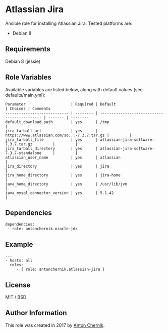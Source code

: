 Atlassian Jira
=========

Ansible role for installing Atlassian Jira. Tested platforms are:
* Debian 8

Requirements
------------

Debian 8 (jessie)

Role Variables
--------------

Available variables are listed below, along with default values (see defaults/main.yml):


    Parameter                    | Required | Default                                      | Choices | Comments
    ---------------------------- | -------- | -------------------------------------------- | ------- | --------
    default_download_path        | yes      | /tmp                                         |         |
    jira_tarball_url             | yes      | https://www.atlassian.com/so...-7.3.7.tar.gz |         |
    jira_tarball_file            | yes      | atlassian-jira-software-7.3.7.tar.gz         |         |
    jira_tarball_directory       | yes      | atlassian-jira-software-7.3.7-standalone     |         |
    atlassian_user_name          | yes      | atlassian                                    |         |
    jira_directory               | yes      | jira                                         |         |
    jira_home_directory          | yes      | jira-home                                    |         |
    java_home_directory          | yes      | /usr/lib/jvm                                 |         |
    java_mysql_connector_version | yes      | 5.1.42                                       |         |


Dependencies
------------

    dependencies:
     - role: antonchernik.oracle-jdk

Example 
----------------
    ---
    - hosts: all
      roles:
         - { role: antonchernik.atlassian-jira }

License
-------

MIT / BSD

Author Information
------------------

This role was created in 2017 by [Anton Chernik](https://github.com/antonchernik).
